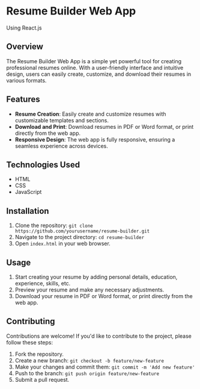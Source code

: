 # Resume Builder Web App

Using React.js

## Overview

The Resume Builder Web App is a simple yet powerful tool for creating professional resumes online. With a user-friendly interface and intuitive design, users can easily create, customize, and download their resumes in various formats.

## Features

- **Resume Creation**: Easily create and customize resumes with customizable templates and sections.
- **Download and Print**: Download resumes in PDF or Word format, or print directly from the web app.
- **Responsive Design**: The web app is fully responsive, ensuring a seamless experience across devices.

## Technologies Used

- HTML
- CSS
- JavaScript

## Installation

1. Clone the repository: `git clone https://github.com/yourusername/resume-builder.git`
2. Navigate to the project directory: `cd resume-builder`
3. Open `index.html` in your web browser.

## Usage

1. Start creating your resume by adding personal details, education, experience, skills, etc.
2. Preview your resume and make any necessary adjustments.
3. Download your resume in PDF or Word format, or print directly from the web app.

## Contributing

Contributions are welcome! If you'd like to contribute to the project, please follow these steps:

1. Fork the repository.
2. Create a new branch: `git checkout -b feature/new-feature`
3. Make your changes and commit them: `git commit -m 'Add new feature'`
4. Push to the branch: `git push origin feature/new-feature`
5. Submit a pull request.

